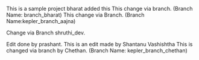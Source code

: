 This is a sample project
bharat added this
This change via branch. (Branch Name: branch_bharat)
This change via Branch. (Branch Name:kepler_branch_aajna)

Change via Branch shruthi_dev.

Edit done by prashant.
This is an edit made by Shantanu Vashishtha
This is changed via branch by Chethan. (Branch Name: kepler_branch_chethan) 

